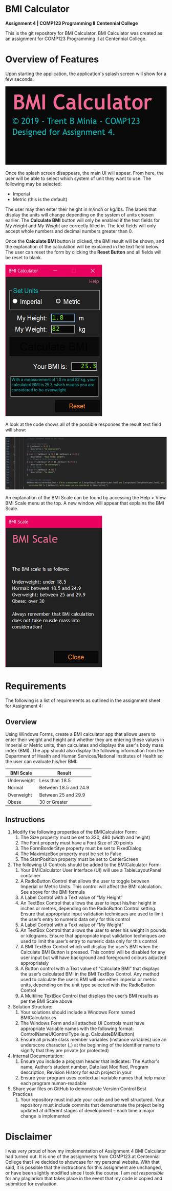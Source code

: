 # BMI Calculator

**Assignment 4 | COMP123 Programming II**
**Centennial College**

This is the git repository for BMI Calculator. BMI Calculator was created as an 
assignment for COMP123 Programming II at Centennial College. 

# Overview of Features

Upon starting the application, the application's splash screen will show for a 
few seconds.

![BMI Calculator Splashscreen](images/bmic-splashscreen.png "Splashscreen")

Once the splash screen disappears, the main UI will appear. From here, the user 
will be able to select which system of unit they want to use. The following may 
be selected: 

 * Imperial
 * Metric (this is the default)

The user may then enter their height in m/inch or kg/lbs. The labels that display
the units will change depending on the system of units chosen earlier. The 
**Calculate BMI** button will only be enabled if the text fields for _My Height_ 
and _My Weight_ are correctly filled in. The text fields will only accept whole 
numbers and decimal numbers greater than 0.

Once the **Calculate BMI** button is clicked, the BMI result will be shown, and 
the explanation of the calculation will be explained in the text field below. The 
user can reset the form by clicking the **Reset Button** and all fields will be 
reset to blank.

![BMI Calculator Main UI](images/bmic-ui-1.png "Main UI")

A look at the code shows all of the possible responses the result text field 
will show:

![BMI Calculator Code](images/bmic-code-1.png "Main UI")

An explanation of the BMI Scale can be found by accessing the Help > View BMI 
Scale menu at the top. A new window will appear that explains the BMI Scale.

![BMI Calculator BMI Scale](images/bmic-ui-2.png "BMI Scale")

# Requirements

The following is a list of requirements as outlined in the assignment sheet for
Assignment 4:

## Overview

Using Windows Forms, create a BMI calculator app that allows users to enter 
their weight and height and whether they are entering these values in Imperial 
or Metric units, then calculates and displays the user's body mass index (BMI). 
The app should also display the following information from the Department of 
Health and Human Services/National Institutes of Health so the user can evaluate 
his/her BMI:

| BMI Scale | Result |
| --- | --- |
| Underweight | Less than 18.5 |
| Normal | Between 18.5 and 24.9 |
| Overweight | Between 25 and 29.9 |
| Obese | 30 or Greater |

## Instructions

1. Modify the following properties of the BMICalculator Form:
    1. The Size property must be set to 320, 480 (width and height)
    2. The Font property must have a Font Size of 20 points
    3. The FormBorderStye property must be set to FixedDialog
    4. The MaximizeBox property must be set to False
    5. The StartPosition property must be set to CenterScreen
2. The following UI Controls should be added to the BMICalculator Form:
    1. Your BMICalculator User Interface (UI) will use a TableLayoutPanel 
    container
    2. A RadioButton Control that allows the user to toggle between Imperial or 
    Metric Units. This control will affect the BMI calculation. See above for 
    the BMI formula
    3. A Label Control with a Text value of “My Height”
    4. An TextBox Control that allows the user to input his/her height in inches 
    or metres, depending on the RadioButton Control setting. Ensure that 
    appropriate input validation techniques are used to limit the user’s entry to 
    numeric data only for this control
    5. A Label Control with a Text value of “My Weight”
    6. An TextBox Control that allows the user to enter his weight in pounds or 
    kilograms. Ensure that appropriate input validation techniques are used to 
    limit the user’s entry to numeric data only for this control
    7. A BMI TextBox Control which will display the user’s BMI when the Calculate 
    BMI Button is pressed. This control will be disabled for any user input but 
    will have background and foreground colours adjusted appropriately
    8. A Button control with a Text value of “Calculate BMI” that displays the 
    user’s calculated BMI in the BMI TextBox Control. Any method used to calculate 
    the user’s BMI will use either imperial or metric units, depending on the unit 
    type selected with the RadioButton Control
    9. A Multiline TextBox Control that displays the user’s BMI results as per 
    the BMI Scale above
3. Solution Structure:
    1. Your solutions should include a Windows Form named BMICalculator.cs
    2. The Windows Form and all attached UI Controls must have appropriate 
    Variable names with the following format: ControlNameUIControlType 
    (e.g. CalculateBMIButton)
    3. Ensure all private class member variables (instance variables) use an 
    underscore character (_) at the beginning of the identifier name to signify 
    that they are private (or protected)
4. Internal Documentation:
    1. Ensure you include a program header that indicates: The Author's name, 
    Author’s student number, Date last Modified, Program description, Revision 
    History for each project in your 
    2. Ensure your program uses contextual variable names that help make each 
    program human-readable 
5. Share your files on GitHub to demonstrate Version Control Best Practices
    1. Your repository must include your code and be well structured. Your 
    repository must include commits that demonstrate the project being updated 
    at different stages of development – each time a major change is implemented

# Disclaimer

I was very proud of how my implementation of Assignment 4 BMI Calculator had 
turned out. It is one of the assignments from COMP123 at Centennial College that 
I've decided to showcase for my personal website. With that said, it is possible 
that the instructions for this assignment are unchanged, or have been slightly 
modified since I took the course. I am _not responsible_ for any plagiarism that 
takes place in the event that my code is copied and submitted for evaluation.